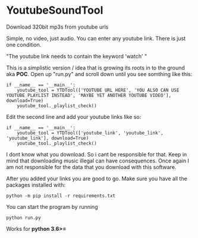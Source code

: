 # YoutubeSoundTool
Download 320bit mp3s from youtube urls

Simple, no video, just audio.
You can enter any youtube link. There is just one condition.

"The youtube link needs to contain the keyword 'watch' "

This is a simplistic version / idea that is growing its roots in to the ground aka **POC**.
Open up "run.py" and scroll down until you see somthing like this:

    if __name__ == '__main__':
        youtube_tool = YTDTool(['YOUTUBE URL HERE', 'YOU ALSO CAN USE YOUTUBE PLAYLIST INSTEAD', 'MAYBE YET ANOTHER YOUTUBE VIDEO'], download=True)
        youtube_tool._playlist_check()

Edit the second line and add your youtube links like so:

    if __name__ == '__main__':
        youtube_tool = YTDTool(['youtube_link', 'youtube_link', 'youtube_link'], download=True)
        youtube_tool._playlist_check()

I dont know what you download. So i cant be responsible for that. Keep in mind that downloading music illegal can have consequences. Once again I am not responsible for the data that you download with this software.

After you added your links you are good to go. Make sure you have all the packages installed with: 
    
    python -m pip install -r requirements.txt
    
You can start the program by running

    python run.py
    
Works for **python 3.6>=**   